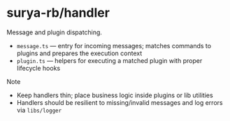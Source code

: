 # surya-rb/handler

Message and plugin dispatching.

- `message.ts` — entry for incoming messages; matches commands to plugins and prepares the execution context
- `plugin.ts` — helpers for executing a matched plugin with proper lifecycle hooks

> [!NOTE]
>
> - Keep handlers thin; place business logic inside plugins or lib utilities
> - Handlers should be resilient to missing/invalid messages and log errors via `libs/logger`

